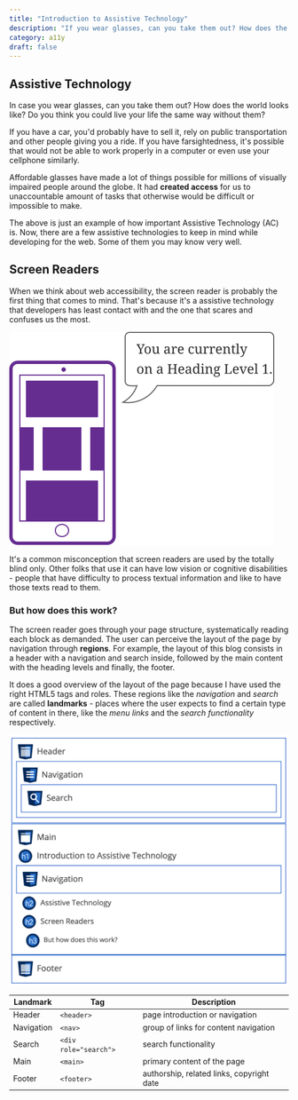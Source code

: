 ```yaml
---
title: "Introduction to Assistive Technology"
description: "If you wear glasses, can you take them out? How does the world looks like? Do you think you could live your life the same way without them? "
category: a11y
draft: false
---
```


## Assistive Technology

In case you wear glasses, can you take them out? How does the world looks like? Do you think you could live your life the same way without them? 

If you have a car, you'd probably have to sell it, rely on public transportation and other people giving you a ride. If you have farsightedness, it's possible that would not be able to work properly in a computer or even use your cellphone similarly.

Affordable glasses have made a lot of things possible for millions of visually impaired people around the globe. It had **created access** for us to unaccountable amount of tasks that otherwise would be difficult or impossible to make.

The above is just an example of how important Assistive Technology (AC) is. Now, there are a few assistive technologies to keep in mind while developing for the web. Some of them you may know very well.

## Screen Readers

When we think about web accessibility, the screen reader is probably the first thing that comes to mind. That's because it's a assistive technology that developers has least contact with and the one that scares and confuses us the most.

<div class="image-wrapper" style="--lg-width: 40%">
  <img src="/assistive-tech.svg" alt="A screen reader reading the content of webpage in a cellphone"/>
</div>

It's a common misconception that screen readers are used by the totally blind only. Other folks that use it can have low vision or cognitive disabilities - people that have difficulty to process textual information and like to have those texts read to them.

### But how does this work?

The screen reader goes through your page structure, systematically reading each block as demanded. The user can perceive the layout of the page by navigation through **regions**. For example, the layout of this blog consists in a header with a navigation and search inside, followed by the main content with the heading levels and finally, the footer. 

It does a good overview of the layout of the page because I have used the right HTML5 tags and roles. These regions like the *navigation* and *search* are called **landmarks** - places where the user expects to find a certain type of content in there, like the *menu links* and the *search functionality* respectively.

<div class="image-wrapper" style="--lg-width: 50%">
  <img src="/page-layout.png" alt="Page Layout" />
</div>

| Landmark 	| 	Tag		 		|Description						|
| -----------	| ----------- 	 		|---------							|
| Header 		| `<header>` 			|page introduction or navigation		|
| Navigation 	| `<nav>` 				|group of links for content navigation 	|
| Search 		| `<div role="search">` 	|search functionality				|
| Main 		| `<main>` 			|primary content of the page			|
| Footer 		| `<footer>` 			|authorship, related links, copyright date |
